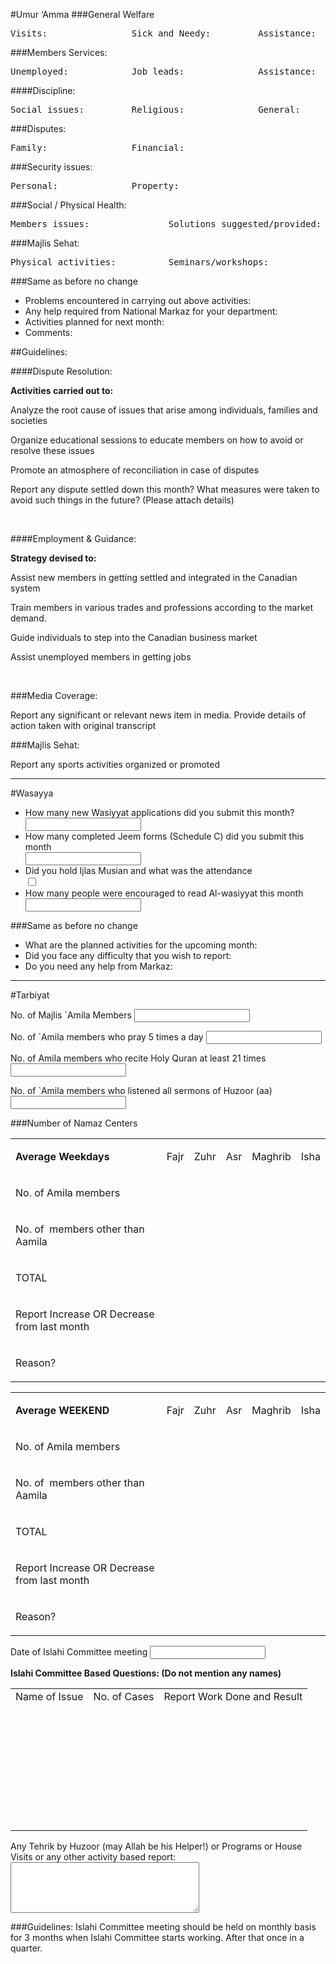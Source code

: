 #Umur ‘Amma
###General Welfare
<pre>Visits:				Sick and Needy:			Assistance:</pre>

###Members Services:                 
<pre>Unemployed:			Job leads:				Assistance:</pre>

####Discipline:
<pre>Social issues:			Religious:             	General:</pre>

###Disputes:                                 
<pre>Family:                Financial:
</pre>

###Security issues:                      
<pre>Personal:				Property:
</pre>

###Social / Physical Health:
<pre>Members issues:               Solutions suggested/provided:</pre>

###Majlis Sehat:                           
<pre>Physical activities:          Seminars/workshops: 
</pre>

###Same as before no change
* Problems encountered in carrying out above activities:
* Any help required from National Markaz for your department:
* Activities planned for next month:
* Comments:

##Guidelines:

####Dispute Resolution: 

**Activities carried out to:** 

Analyze the root cause of issues that arise among individuals, families and societies 

Organize educational sessions to educate members on how to avoid or resolve these issues 

Promote an atmosphere of reconciliation in case of disputes 

Report any dispute settled down this month? What measures were taken to avoid such things in the future? (Please attach details)

  

####Employment & Guidance: 

**Strategy devised to:** 

Assist new members in getting settled and integrated in the Canadian system 

Train members in various trades and professions according to the market demand. 

Guide individuals to step into the Canadian business market 

Assist unemployed members in getting jobs 

  

###Media Coverage: 

Report any significant or relevant news item in media. Provide details of action taken with original transcript 


###Majlis Sehat: 

Report any sports activities organized or promoted 

<hr>

#Wasayya

* How many new Wasiyyat applications did you submit this month? <br/><input/>
* How many completed Jeem forms (Schedule C) did you submit this month<br/><input/>
* Did you hold Ijlas Musian and what was the attendance<br/><input type="checkbox"/>
* How many people were encouraged to read Al-wasiyyat this month<br/><input/>

###Same as before no change

*  What are the planned activities for the upcoming month:
*  Did you face any difficulty that you wish to report:
*  Do you need any help from Markaz:


<hr>


#Tarbiyat

No. of Majlis \`Amila Members <input/>

No. of \`Amila members who pray 5 times a day <input/>

No. of Amila members who recite Holy Quran at least 21 times<input/>

No. of \`Amila members who listened all sermons of Huzoor (aa) <input/>

 

###Number of Namaz Centers 

<table cellpadding="0" cellspacing="0" class="c26"><tbody><tr class="c4"><td class="c7" colspan="1" rowspan="1"><p class="c5"><span class="c14"><b>Average Weekdays</b></span></p></td><td class="c7" colspan="1" rowspan="1"><p class="c5"><span class="c14">Fajr</span></p></td><td class="c1" colspan="1" rowspan="1"><p class="c5"><span class="c14">Zuhr</span></p></td><td class="c1" colspan="1" rowspan="1"><p class="c5"><span class="c14">Asr</span></p></td><td class="c1" colspan="1" rowspan="1"><p class="c5"><span class="c14">Maghrib</span></p></td><td class="c1" colspan="1" rowspan="1"><p class="c5"><span class="c14">Isha</span></p></td></tr><tr class="c4"><td class="c7" colspan="1" rowspan="1"><p class="c8"><span class="c0">No. of Amila members </span></p></td><td class="c7" colspan="1" rowspan="1"><p class="c2"><span class="c0"></span></p></td><td class="c1" colspan="1" rowspan="1"><p class="c2"><span class="c0"></span></p></td><td class="c1" colspan="1" rowspan="1"><p class="c2"><span class="c0"></span></p></td><td class="c1" colspan="1" rowspan="1"><p class="c2"><span class="c0"></span></p></td><td class="c1" colspan="1" rowspan="1"><p class="c2"><span class="c0"></span></p></td></tr><tr class="c4"><td class="c7" colspan="1" rowspan="1"><p class="c8"><span class="c0">No. of &nbsp;members other than Aamila</span></p></td><td class="c7" colspan="1" rowspan="1"><p class="c2"><span class="c0"></span></p></td><td class="c1" colspan="1" rowspan="1"><p class="c2"><span class="c0"></span></p></td><td class="c1" colspan="1" rowspan="1"><p class="c2"><span class="c0"></span></p></td><td class="c1" colspan="1" rowspan="1"><p class="c2"><span class="c0"></span></p></td><td class="c1" colspan="1" rowspan="1"><p class="c2"><span class="c0"></span></p></td></tr><tr class="c4"><td class="c7" colspan="1" rowspan="1"><p class="c16"><span class="c14">TOTAL</span></p></td><td class="c7" colspan="1" rowspan="1"><p class="c2"><span class="c0"></span></p></td><td class="c1" colspan="1" rowspan="1"><p class="c2"><span class="c0"></span></p></td><td class="c1" colspan="1" rowspan="1"><p class="c2"><span class="c0"></span></p></td><td class="c1" colspan="1" rowspan="1"><p class="c2"><span class="c0"></span></p></td><td class="c1" colspan="1" rowspan="1"><p class="c2"><span class="c0"></span></p></td></tr><tr class="c4"><td class="c7" colspan="1" rowspan="1"><p class="c8"><span class="c0">Report Increase OR Decrease from last month</span></p></td><td class="c7" colspan="1" rowspan="1"><p class="c2"><span class="c0"></span></p></td><td class="c1" colspan="1" rowspan="1"><p class="c2"><span class="c0"></span></p></td><td class="c1" colspan="1" rowspan="1"><p class="c2"><span class="c0"></span></p></td><td class="c1" colspan="1" rowspan="1"><p class="c2"><span class="c0"></span></p></td><td class="c1" colspan="1" rowspan="1"><p class="c2"><span class="c0"></span></p></td></tr><tr class="c4"><td class="c25" colspan="6" rowspan="1"><p class="c8"><span class="c0">Reason?</span></p></td></tr></tbody></table>

<table cellpadding="0" cellspacing="0" class="c26"><tbody><tr class="c4"><td class="c7" colspan="1" rowspan="1"><p class="c5"><span class="c14"><b>Average WEEKEND</b></span></p></td><td class="c7" colspan="1" rowspan="1"><p class="c5"><span class="c14">Fajr</span></p></td><td class="c1" colspan="1" rowspan="1"><p class="c5"><span class="c14">Zuhr</span></p></td><td class="c1" colspan="1" rowspan="1"><p class="c5"><span class="c14">Asr</span></p></td><td class="c1" colspan="1" rowspan="1"><p class="c5"><span class="c14">Maghrib</span></p></td><td class="c1" colspan="1" rowspan="1"><p class="c5"><span class="c14">Isha</span></p></td></tr><tr class="c4"><td class="c7" colspan="1" rowspan="1"><p class="c8"><span class="c0">No. of Amila members </span></p></td><td class="c7" colspan="1" rowspan="1"><p class="c2"><span class="c0"></span></p></td><td class="c1" colspan="1" rowspan="1"><p class="c2"><span class="c0"></span></p></td><td class="c1" colspan="1" rowspan="1"><p class="c2"><span class="c0"></span></p></td><td class="c1" colspan="1" rowspan="1"><p class="c2"><span class="c0"></span></p></td><td class="c1" colspan="1" rowspan="1"><p class="c2"><span class="c0"></span></p></td></tr><tr class="c4"><td class="c7" colspan="1" rowspan="1"><p class="c8"><span class="c0">No. of &nbsp;members other than Aamila</span></p></td><td class="c7" colspan="1" rowspan="1"><p class="c2"><span class="c0"></span></p></td><td class="c1" colspan="1" rowspan="1"><p class="c2"><span class="c0"></span></p></td><td class="c1" colspan="1" rowspan="1"><p class="c2"><span class="c0"></span></p></td><td class="c1" colspan="1" rowspan="1"><p class="c2"><span class="c0"></span></p></td><td class="c1" colspan="1" rowspan="1"><p class="c2"><span class="c0"></span></p></td></tr><tr class="c4"><td class="c7" colspan="1" rowspan="1"><p class="c16"><span class="c14">TOTAL</span></p></td><td class="c7" colspan="1" rowspan="1"><p class="c2"><span class="c0"></span></p></td><td class="c1" colspan="1" rowspan="1"><p class="c2"><span class="c0"></span></p></td><td class="c1" colspan="1" rowspan="1"><p class="c2"><span class="c0"></span></p></td><td class="c1" colspan="1" rowspan="1"><p class="c2"><span class="c0"></span></p></td><td class="c1" colspan="1" rowspan="1"><p class="c2"><span class="c0"></span></p></td></tr><tr class="c4"><td class="c7" colspan="1" rowspan="1"><p class="c8"><span class="c0">Report Increase OR Decrease from last month</span></p></td><td class="c7" colspan="1" rowspan="1"><p class="c2"><span class="c0"></span></p></td><td class="c1" colspan="1" rowspan="1"><p class="c2"><span class="c0"></span></p></td><td class="c1" colspan="1" rowspan="1"><p class="c2"><span class="c0"></span></p></td><td class="c1" colspan="1" rowspan="1"><p class="c2"><span class="c0"></span></p></td><td class="c1" colspan="1" rowspan="1"><p class="c2"><span class="c0"></span></p></td></tr><tr class="c4"><td class="c25" colspan="6" rowspan="1"><p class="c8"><span class="c0">Reason?</span></p></td></tr></tbody></table>


Date of Islahi Committee meeting <input/>

<b>Islahi Committee Based Questions: (Do not mention any names)
</b>
<table cellpadding="0" cellspacing="0" class="c26"><tbody><tr class="c4"><td class="c11" colspan="1" rowspan="1"><span class="c20">Name of Issue</span></td><td class="c11" colspan="1" rowspan="1"<span class="c20">No. of Cases</span></td><td class="c15" colspan="1" rowspan="1"><span class="c20">Report Work Done and Result</span></td></tr><tr class="c4"><td class="c11" colspan="1" rowspan="1"><h3 class="c17"><span class="c14"</span></h3><br/></td><td class="c11" colspan="1" rowspan="1"><h3 class="c17"><span class="c14"></span></h3></td><td class="c15" colspan="1" rowspan="1"><h3 class="c17"><span class="c14"></span></h3></td></tr><tr class="c4"><td class="c11" colspan="1" rowspan="1"><h3 class="c17"><span class="c14"></span><br/></h3></td><td class="c11" colspan="1" rowspan="1"><h3 class="c17"><span class="c14"></span></h3></td><td class="c15" colspan="1" rowspan="1"><h3 class="c17"><span class="c14"></span></h3></td></tr><tr class="c4"><td class="c11" colspan="1" rowspan="1"><h3 class="c17"><span class="c14"></span><br/></h3></td><td class="c11" colspan="1" rowspan="1"><h3 class="c17"><span class="c14"></span></h3></td><td class="c15" colspan="1" rowspan="1"><h3 class="c17"><span class="c14"></span></h3></td></tr></tbody></table>



Any Tehrik by Huzoor (may Allah be his Helper!) or Programs or House Visits or any other activity based report:<br/><textarea cols="35" rows="5"></textarea>

###Guidelines:
Islahi Committee meeting should be held on monthly basis for 3 months when Islahi Committee starts working. After that once in a quarter.

